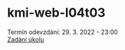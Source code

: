 # kmi-web-l04t03

Termín odevzdání: 29. 3. 2022 - 23:00 <br>
[Zadání úkolu](https://www.thomasparsley.cz/vyuka/2021-2022/kmi/tvorba-webovych-stranek/cviceni/jak-psat-css#task-3)
